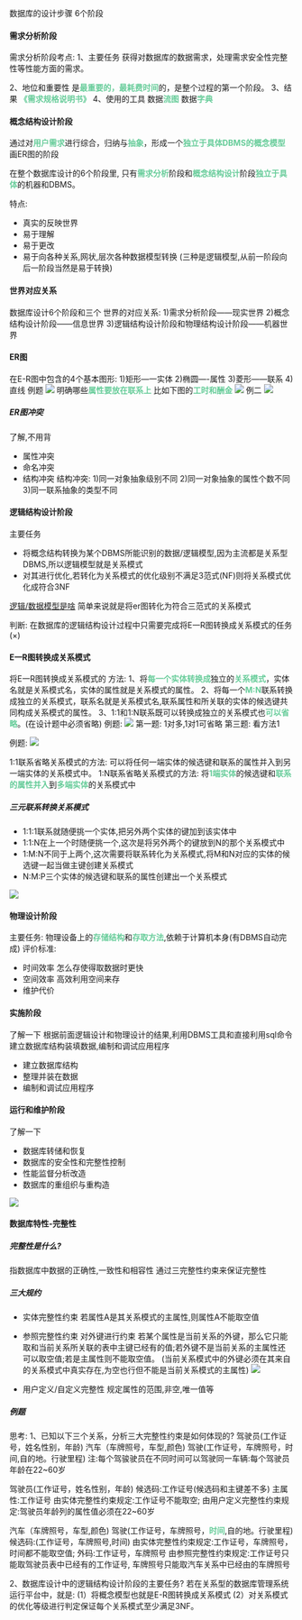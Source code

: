 数据库的设计步骤
6个阶段

#### 需求分析阶段
需求分析阶段考点:
1、主要任务
获得对数据库的数据需求，处理需求安全性完整性等性能方面的需求。

2、地位和重要性
是<font color=#66CC99 style=" font-weight:bold;">最重要的，最耗费时间</font>的，是整个过程的第一个阶段。
3、结果
<font color=#66CC99 style=" font-weight:bold;">《需求规格说明书》</font>
4、使用的工具
数据<font color=#66CC99 style=" font-weight:bold;">流图</font>
数据<font color=#66CC99 style=" font-weight:bold;">字典</font>

#### 概念结构设计阶段
通过对<font color=#66CC99 style=" font-weight:bold;">用户需求</font>进行综合，归纳与<font color=#66CC99 style=" font-weight:bold;">抽象</font>，形成一个<font color=#66CC99 style=" font-weight:bold;">独立于具体DBMS的概念模型</font>\
画ER图的阶段

在整个数据库设计的6个阶段里,
只有<font color=#66CC99 style=" font-weight:bold;">需求分析</font>阶段和<font color=#66CC99 style=" font-weight:bold;">概念结构设计</font>阶段<font color=#66CC99 style=" font-weight:bold;">独立于具体</font>的机器和DBMS。

特点:
* 真实的反映世界
* 易于理解
* 易于更改
* 易于向各种关系,网状,层次各种数据模型转换
(三种是逻辑模型,从前一阶段向后一阶段当然是易于转换)

#### 世界对应关系
数据库设计6个阶段和三个
世界的对应关系:
1)需求分析阶段—―现实世界
2)概念结构设计阶段—―信息世界
3)逻辑结构设计阶段和物理结构设计阶段——机器世界

#### ER图

在E-R图中包含的4个基本图形:
1)矩形—一实体
2)椭圆—-属性
3)菱形—―联系
4)直线
例题
![](img/Pasted%20image%2020221213011740.png)
明确哪些<font color=#66CC99 style=" font-weight:bold;">属性要放在联系上</font>
比如下图的<font color=#66CC99 style=" font-weight:bold;">工时和酬金</font>
![](img/Pasted%20image%2020221213011718.png)
例二
![](img/Pasted%20image%2020221213011754.png)


##### ER图冲突
了解,不用背
* 属性冲突
* 命名冲突
* 结构冲突
结构冲突:
1)同一对象抽象级别不同
2)同一对象抽象的属性个数不同
3)同一联系抽象的类型不同

#### 逻辑结构设计阶段
主要任务
* 将概念结构转换为某个DBMS所能识别的数据/逻辑模型,因为主流都是关系型DBMS,所以逻辑模型就是关系模式
* 对其进行优化,若转化为关系模式的优化级别不满足3范式(NF)则将关系模式优化成符合3NF

[逻辑/数据模型是啥](../第一章_数据库概念.md#####逻辑模型)
简单来说就是将er图转化为符合三范式的关系模式

判断:
在数据库的逻辑结构设计过程中只需要完成将E一R图转换成关系模式的任务(×)

#### E一R图转换成关系模式
将E一R图转换成关系模式的
方法:
1、将<font color=#66CC99 style=" font-weight:bold;">每一个实体转换成</font>独立的<font color=#66CC99 style=" font-weight:bold;">关系模式</font>，实体名就是关系模式名，实体的属性就是关系模式的属性。
2、将每一个<font color=#66CC99 style=" font-weight:bold;">M:N</font>联系转换成独立的关系模式，联系名就是关系模式名,联系属性和所关联的实体的候选键共同构成关系模式的属性。
3、1:1和1:N联系既可以转换成独立的关系模式也<font color=#66CC99 style=" font-weight:bold;">可以省略</font>。(在设计题中必须省略)
例题:
![](img/Pasted%20image%2020221213014306.png)
第一题:
1对多,1对1可省略
第三题:
看方法1

例题:
![](img/Pasted%20image%2020221213015042.png)

1:1联系省略关系模式的方法:
可以将任何一端实体的候选键和联系的属性并入到另一端实体的关系模式中。
1:N联系省略关系模式的方法:
将<font color=#66CC99 style=" font-weight:bold;">1端实体</font>的候选键和<font color=#66CC99 style=" font-weight:bold;">联系的属性并入</font>到<font color=#66CC99 style=" font-weight:bold;">多端实体</font>的关系模式中

##### 三元联系转换关系模式
* 1:1:1联系就随便挑一个实体,把另外两个实体的键加到该实体中
* 1:1:N在上一个时随便挑一个,这次是将另外两个的键放到N的那个关系模式中
* 1:M:N不同于上两个,这次需要将联系转化为关系模式,将M和N对应的实体的候选键一起当做主键创建关系模式
* N:M:P三个实体的候选键和联系的属性创建出一个关系模式

![](img/Pasted%20image%2020221213215938.png)


#### 物理设计阶段
主要任务:
物理设备上的<font color=#66CC99 style=" font-weight:bold;">存储结构</font>和<font color=#66CC99 style=" font-weight:bold;">存取方法</font>,依赖于计算机本身(有DBMS自动完成)
评价标准:
* 时间效率 怎么存使得取数据时更快
* 空间效率 高效利用空间来存
* 维护代价

#### 实施阶段
了解一下
根据前面逻辑设计和物理设计的结果,利用DBMS工具和直接利用sql命令建立数据库结构装填数据,编制和调试应用程序
* 建立数据库结构
* 整理并装在数据
* 编制和调试应用程序

#### 运行和维护阶段
了解一下
* 数据库转储和恢复
* 数据库的安全性和完整性控制
* 性能监督分析改造
* 数据库的重组织与重构造

![](img/Pasted%20image%2020221213142304.png)

#### 数据库特性-完整性
##### 完整性是什么?
指数据库中数据的正确性,一致性和相容性
通过三完整性约束来保证完整性

##### 三大规约
* 实体完整性约束
若属性A是其关系模式的主属性,则属性A不能取空值
* 参照完整性约束
对外键进行约束
若某个属性是当前关系的外键，那么它只能取和当前关系所关联的表中主键已经有的值;若外键不是当前关系的主属性还可以取空值;若是主属性则不能取空值。
(当前关系模式中的外键必须在其来自的关系模式中真实存在,为空也行但不能是当前关系模式的主属性)
![](img/Pasted%20image%2020221213235201.png)

* 用户定义/自定义完整性
规定属性的范围,非空,唯一值等

##### 例题
思考:
1、已知以下三个关系，分析三大完整性约束是如何体现的?
驾驶员(工作证号，姓名性别，年龄)
汽车（车牌照号，车型,颜色)
驾驶(工作证号，车牌照号，时间,自的地。行驶里程)
注:每个驾骏驶员在不同时间可以驾驶同一车辆:每个驾驶员年龄在22~60岁

驾驶员(工作证号，姓名性别，年龄)
候选码:工作证号(候选码和主键差不多)
主属性:工作证号
由实体完整性约束规定:工作证号不能取空;
由用户定义完整性约束规定:驾驶员年龄列的属性值必须在22~60岁

汽车（车牌照号，车型,颜色)
驾驶(工作证号，车牌照号，<font color=#66CC99 style=" font-weight:bold;">时间</font>,自的地。行驶里程)
候选码:(工作证号，车牌照号,时间)
由实体完整性约束规定:工作证号，车牌照号，时间都不能取空值;
外码:工作证号，车牌照号
由参照完整性约束规定:工作证号只能取驾驶员表中已经有的工作证号,
车牌照号只能取汽车关系中已经由的车牌照号

2、数据库设计中的逻辑结构设计阶段的主要任务?
若在关系型的数据库管理系统运行平台中，就是:
(1）将概念模型也就是E-R图转换成关系模式
(2）对关系模式的优化等级进行判定保证每个关系模式至少满足3NF。




